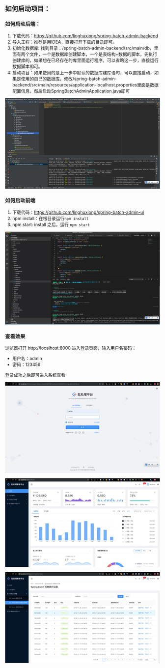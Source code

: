 ## 如何启动项目：
### 如何启动后端：
1. 下载代码：https://github.com/linghuxiong/spring-batch-admin-backend
2. 导入工程：推荐是用IDEA，直接打开下载的目录即可。
3. 初始化数据库: 找到目录：/spring-batch-admin-backend/src/main/db，里面有两个文件，一个是数据库创建脚本，一个是表结构+数据的脚本，先执行创建库的，如果想在已经存在的库里面运行程序，可以省略这一步，直接运行数据脚本即可。
4. 启动项目：如果使用的是上一步中默认的数据库建库语句，可以直接启动，如果是使用的自己的数据库，修改/spring-batch-admin-backend/src/main/resources/application-localhost.properties里面是数据配置信息，然后启动SpringBatchAdminApplication.java即可

![](https://raw.githubusercontent.com/linghuxiong/picback/master/img15747839886243.jpg)

### 如何启动前端
1. 下载代码：https://github.com/linghuxiong/spring-batch-admin-ui
2. npm install：在根目录运行`npm install`
3. npm start: install 之后，运行 `npm start` 

![](https://raw.githubusercontent.com/linghuxiong/picback/master/img15747840782809.jpg)

### 查看效果
浏览器打开 http://localhost:8000
进入登录页面，输入用户名密码：
* 用户名：admin
* 密码：123456 

登录成功之后即可进入系统查看

![](https://raw.githubusercontent.com/linghuxiong/picback/master/img15747838805787.jpg)

![](https://raw.githubusercontent.com/linghuxiong/picback/master/img15747851141862.jpg)

![](https://raw.githubusercontent.com/linghuxiong/picback/master/img15747839342373.jpg)


